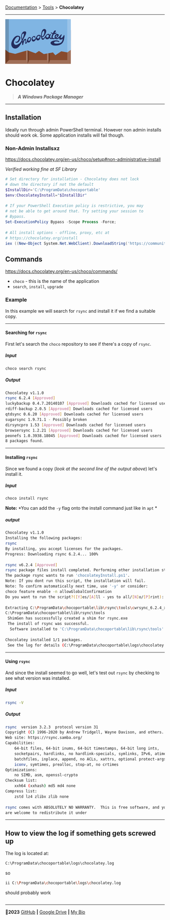 [Documentation](../../../tree/1st-drafts) > [Tools](./) > **Chocolatey**

---

![Chocolately](https://raw.githubusercontent.com/8rents/_/i/chocolatey-logo.svg)

# Chocolatey

> ***A Windows Package Manager***

---

## Installation

Ideally run through admin PowerShell terminal. However non admin installs should work ok. Some application installs will fail though.

### Non-Admin Installsxz

https://docs.chocolatey.org/en-us/choco/setup#non-administrative-install

*Verified working fine at SF Library*

```powershell
# Set directory for installation - Chocolatey does not lock
# down the directory if not the default
$InstallDir='C:\ProgramData\chocoportable'
$env:ChocolateyInstall="$InstallDir"

# If your PowerShell Execution policy is restrictive, you may
# not be able to get around that. Try setting your session to
# Bypass.
Set-ExecutionPolicy Bypass -Scope Process -Force;

# All install options - offline, proxy, etc at
# https://chocolatey.org/install
iex ((New-Object System.Net.WebClient).DownloadString('https://community.chocolatey.org/install.ps1'))
```

## Commands

https://docs.chocolatey.org/en-us/choco/commands/

- `choco` - this is the name of the application
- `search`, `install`,  `upgrade`

### Example

In this example we will search for `rsync` and install it if we find a suitable copy.

***

#### Searching for `rsync`

First let's search the `choco` repository to see if there's a copy of `rsync`.

##### Input

```bash
choco search rsync
```

##### Output

```bash
Chocolatey v1.1.0
rsync 6.2.4 [Approved]
luckybackup 0.4.7.20140107 [Approved] Downloads cached for licensed users
rdiff-backup 2.0.5 [Approved] Downloads cached for licensed users
qtdsync 0.6.20 [Approved] Downloads cached for licensed users
sugarsync 1.9.71.1 - Possibly broken
dirsyncpro 1.53 [Approved] Downloads cached for licensed users
browsersync 1.2.21 [Approved] Downloads cached for licensed users
peonefs 1.0.3938.18045 [Approved] Downloads cached for licensed users
8 packages found.
```

***

#### Installing `rsync`

Since we found a copy (*look at the second line of the output above*) let's install it.

##### Input
```bash
choco install rsync
```

__Note:__ *You can add the `-y` flag onto the install command just like in `apt` *

##### output

```bash
Chocolatey v1.1.0
Installing the following packages:
rsync
By installing, you accept licenses for the packages.
Progress: Downloading rsync 6.2.4... 100%

rsync v6.2.4 [Approved]
rsync package files install completed. Performing other installation steps.
The package rsync wants to run 'chocolateyInstall.ps1'.
Note: If you dont run this script, the installation will fail.
Note: To confirm automatically next time, use '-y' or consider:
choco feature enable -n allowGlobalConfirmation
Do you want to run the script?([Y]es/[A]ll - yes to all/[N]o/[P]rint): y

Extracting C:\ProgramData\chocoportable\lib\rsync\tools\cwrsync_6.2.4_x64_free.zip to C:\ProgramData\chocoportable\lib\rsync\tools...
C:\ProgramData\chocoportable\lib\rsync\tools
 ShimGen has successfully created a shim for rsync.exe
 The install of rsync was successful.
  Software installed to 'C:\ProgramData\chocoportable\lib\rsync\tools'

Chocolatey installed 1/1 packages.
 See the log for details (C:\ProgramData\chocoportable\logs\chocolatey.log).
```

***

#### Using `rsync`

And since the install seemed to go well, let's test out `rsync` by checking to see what version was installed.

##### Input

```bash
rsync -V
```
##### Output

```bash
rsync  version 3.2.3  protocol version 31
Copyright (C) 1996-2020 by Andrew Tridgell, Wayne Davison, and others.
Web site: https://rsync.samba.org/
Capabilities:
    64-bit files, 64-bit inums, 64-bit timestamps, 64-bit long ints,
    socketpairs, hardlinks, no hardlink-specials, symlinks, IPv6, atimes,
    batchfiles, inplace, append, no ACLs, xattrs, optional protect-args,
    iconv, symtimes, prealloc, stop-at, no crtimes
Optimizations:
    no SIMD, asm, openssl-crypto
Checksum list:
    xxh64 (xxhash) md5 md4 none
Compress list:
    zstd lz4 zlibx zlib none

rsync comes with ABSOLUTELY NO WARRANTY.  This is free software, and you
are welcome to redistribute it under
```
***

## How to view the log if something gets screwed up

The log is located at:

```bash
C:\ProgramData\chocoportable\logs\chocolatey.log
```

so 

```bash
ii C:\ProgramData\chocoportable\logs\chocolatey.log
```

should probably work

## 

***

🤍**2023** [GitHub](https://github.com/8rents?tab=repositories) **|** [Google Drive](https://bit.ly/brent-gd) **|** [My Bio](https://my.bio/8rents)
